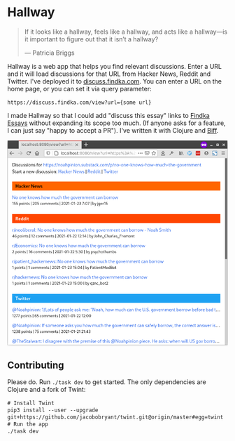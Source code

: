 # Hallway

> If it looks like a hallway, feels like a hallway, and acts like a hallway—is
> it important to figure out that it isn’t a hallway?
>
> — Patricia Briggs

Hallway is a web app that helps you find relevant discussions. Enter a URL and
it will load discussions for that URL from Hacker News, Reddit and Twitter.
I've deployed it to [discuss.findka.com](https://discuss.findka.com). You can
enter a URL on the home page, or you can set it via query parameter:

```
https://discuss.findka.com/view?url={some url}
```

I made Hallway so that I could add "discuss this essay" links to
[Findka Essays](https://essays.findka.com) without expanding its scope too much. (If
anyone asks for a feature, I can just say "happy to accept a PR"). I've written
it with Clojure and [Biff](https://biff.findka.com).

![Hallway screenshot](screenshot.png)

## Contributing

Please do. Run `./task dev` to get started. The only dependencies are Clojure and
a fork of Twint:

    # Install Twint
    pip3 install --user --upgrade git+https://github.com/jacobobryant/twint.git@origin/master#egg=twint
    # Run the app
    ./task dev
